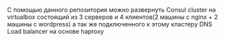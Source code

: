С помощью данного репозитория можно развернуть Consul cluster на virtualbox состоящий из 3 серверов и 4 клиентов(2 машины с nginx + 2 машины с wordpress) а так же подключенного к этому кластеру DNS Load balancer на основе haproxy
